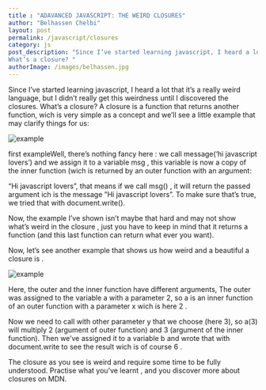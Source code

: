 ```yaml
---
title : "ADAVANCED JAVASCRIPT: THE WEIRD CLOSURES"
author: "Belhassen Chelbi"
layout: post
permalink: /javascript/closures
category: js
post_description: "Since I’ve started learning javascript, I heard a lot that it’s a really weird language, but I didn’t really get this weirdness until I discovered the closures.
What’s a closure? "
authorImage: /images/belhassen.jpg
---
```

Since I’ve started learning javascript, I heard a lot that it’s a really weird language, but I didn’t really get this weirdness until I discovered the closures.
What’s a closure?
A closure is a function that returns another function, wich is very simple as a concept and we’ll see a little example that may clarify things for us:

 ![example](https://cdn-images-1.medium.com/max/800/1*sMdDEw38_rXo6T-UqrFHsg.png )

first exampleWell, there’s nothing fancy here : we call message(‘hi javascript lovers’) and we assign it to a variable msg , this variable is now a copy of the inner function (wich is returned by an outer function with an argument:

“Hi javascript lovers”, that means if we call msg() , it will return the passed argument ich is the message ”Hi javascript lovers”. To make sure that’s true, we tried that with document.write().

Now, the example I’ve shown isn’t maybe that hard and may not show what’s weird in the closure , just you have to keep in mind that it returns a function (and this last function can return what ever you want).

Now, let’s see another example that shows us how weird and a beautiful a closure is .

![example](https://cdn-images-1.medium.com/max/800/1*Evk2nI7JjEwLYvWIcIZO8g.png )

Here, the outer and the inner function have different arguments, The outer was assigned to the variable a with a parameter 2, so a is an inner function of an outer function with a parameter x wich is here 2 .

Now we need to call with other parameter y that we choose (here 3), so a(3) will multiply 2 (argument of outer function) and 3 (argument of the inner function). Then we’ve assigned it to a variable b and wrote that with document.write to see the result wich is of course 6 .

The closure as you see is weird and require some time to be fully understood.
Practise what you’ve learnt , and you discover more about closures on MDN.

